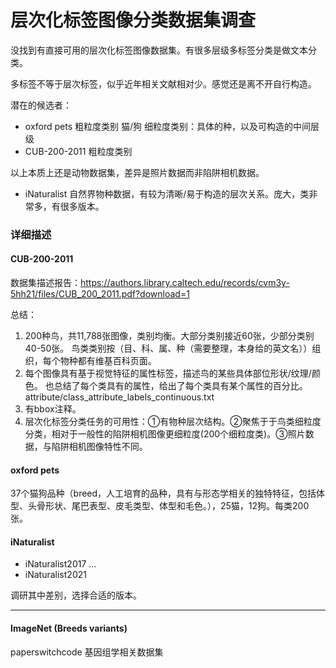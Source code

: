 # 层次化标签图像分类数据集调查

没找到有直接可用的层次化标签图像数据集。有很多层级多标签分类是做文本分类。

多标签不等于层次标签，似乎近年相关文献相对少。感觉还是离不开自行构造。


潜在的候选者：
- oxford pets
粗粒度类别   猫/狗      细粒度类别：具体的种，以及可构造的中间层级
- CUB-200-2011
粗粒度类别

以上本质上还是动物数据集，差异是照片数据而非陷阱相机数据。

- iNaturalist
自然界物种数据，有较为清晰/易于构造的层次关系。庞大，类非常多，有很多版本。


### 详细描述

#### CUB-200-2011
数据集描述报告：https://authors.library.caltech.edu/records/cvm3y-5hh21/files/CUB_200_2011.pdf?download=1

总结：
1. 200种鸟，共11,788张图像，类别均衡。大部分类别接近60张，少部分类别40-50张。
鸟类类别按（目、科、属、种（需要整理，本身给的英文名））组织，每个物种都有维基百科页面。
2. 每个图像具有基于视觉特征的属性标签，描述鸟的某些具体部位形状/纹理/颜色。
也总结了每个类具有的属性，给出了每个类具有某个属性的百分比。attribute/class_attribute_labels_continuous.txt
3. 有bbox注释。
4. 层次化标签分类任务的可用性：①有物种层次结构。②聚焦于于鸟类细粒度分类，相对于一般性的陷阱相机图像更细粒度(200个细粒度类)。③照片数据，与陷阱相机图像特性不同。

#### oxford pets
37个猫狗品种（breed，人工培育的品种，具有与形态学相关的独特特征，包括体型、头骨形状、尾巴表型、皮毛类型、体型和毛色。），25猫，12狗。每类200张。


#### iNaturalist
- iNaturalist2017
...
- iNaturalist2021

调研其中差别，选择合适的版本。

---

#### ImageNet (Breeds variants)

paperswitchcode
基因组学相关数据集